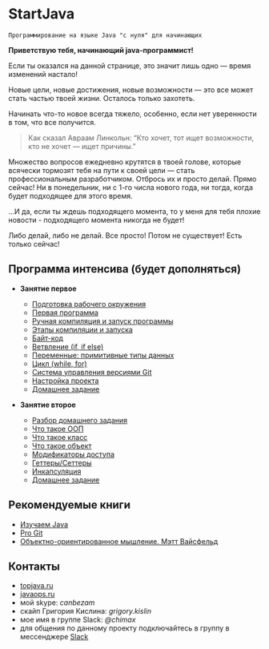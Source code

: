 # StartJava
    Программирование на языке Java "с нуля" для начинающих

**Приветствую тебя, начинающий java-программист!**

Если ты оказался на данной странице, это значит лишь одно — время изменений настало!

Новые цели, новые достижения, новые возможности — это все может стать частью твоей жизни. Осталось только захотеть.

Начинать что-то новое всегда тяжело, особенно, если нет уверенности в том, что все получится.

>Как сказал Авраам Линкольн: “Кто хочет, тот ищет возможности, кто не хочет — ищет причины.”

Множество вопросов ежедневно крутятся в твоей голове, которые всячески тормозят тебя на пути к своей цели — стать профессиональным разработчиком. Отбрось их и просто делай. Прямо сейчас! Ни в понедельник, ни с 1-го числа нового года, ни тогда, когда будет подходящее для этого время.

...И да, если ты ждешь подходящего момента, то у меня для тебя плохие новости - подходящего момента никогда не будет!

Либо делай, либо не делай. Все просто! Потом не существует! Есть только сейчас!

## Программа интенсива (будет дополняться)
- **Занятие первое**
  - [Подготовка рабочего окружения](https://github.com/ichimax/startjava/blob/master/lesson%201.md#1-Подготовка-рабочего-окружения/)
  - [Первая программа](https://github.com/ichimax/startjava/blob/master/lesson%201.md#2-Первая-программа/)
  - [Ручная компиляция и запуск программы](https://github.com/ichimax/startjava/blob/master/lesson%201.md#3-Ручная-компиляция-и-запуск-программы/)
  - [Этапы компиляции и запуска](https://github.com/ichimax/startjava/blob/master/lesson%201.md#4-Этапы-компиляции-и-запуска/)
  - [Байт-код](https://github.com/ichimax/startjava/blob/master/lesson%201.md#5-Байт-код/)
  - [Ветвление (if, if else)](https://github.com/ichimax/startjava/blob/master/lesson%201.md#6-Ветвление-if-if-else/)
  - [Переменные: примитивные типы данных](https://github.com/ichimax/startjava/blob/master/lesson%201.md#7-Переменные-примитивные-типы-данных/)
  - [Цикл (while, for)](https://github.com/ichimax/startjava/blob/master/lesson%201.md#8-Цикл-while-for/)
  - [Система управления версиями Git](https://github.com/ichimax/startjava/blob/master/lesson%201.md#9-Система-управления-версиями-git/)
  - [Настройка проекта](https://github.com/ichimax/startjava/blob/master/lesson%201.md#10-Настройка-проекта/)
  - [Домашнее задание](https://github.com/ichimax/startjava/blob/master/lesson%201.md#11-Домашнее-задание/)
  
- **Занятие второе**
  - [Разбор домашнего задания](https://github.com/ichimax/startjava/blob/master/lesson%202.md#Разбор-домашнего-задания/)
  - [Что такое ООП](https://github.com/ichimax/startjava/blob/master/lesson%202.md#-1-Что-такое-ООП/)
  - [Что такое класс](https://github.com/ichimax/startjava/blob/master/lesson%202.md#-2-Что-такое-класс/)
  - [Что такое объект](https://github.com/ichimax/startjava/blob/master/lesson%202.md#3-Что-такое-объект/)
  - [Модификаторы доступа](https://github.com/ichimax/startjava/blob/master/lesson%202.md#4-Модификаторы-доступа/)
  - [Геттеры/Сеттеры](https://github.com/ichimax/startjava/blob/master/lesson%202.md#5-ГеттерыСеттеры/)
  - [Инкапсуляция](https://github.com/ichimax/startjava/blob/master/lesson%202.md#6-Инкапсуляция/)
  - [Домашнее задание](https://github.com/ichimax/startjava/blob/master/lesson%202.md#8-Домашнее-задание/)
  
## Рекомендуемые книги
 - [Изучаем Java](https://www.ozon.ru/context/detail/id/7821666/)
 - [Pro Git](https://git-scm.com/book/ru/v2)
 - [Объектно-ориентированное мышление. Мэтт Вайсфельд](https://www.ozon.ru/context/detail/id/26036833/)
 
 ## Контакты
 - [topjava.ru](https://topjava.ru/)
 - [javaops.ru](http://javaops.ru/)
 - мой skype: *canbezam*
 - скайп Григория Кислина: *grigory.kislin*
 - мое имя в группе Slack: *@chimax*
 - для общения по данному проекту подключайтесь в группу в мессенджере [Slack](https://join.slack.com/t/startjava/shared_invite/enQtMjk1ODAxNjgzMjY1LWNlNmY5MzFlMGNjMGYzMDI4MTk3YWM1Zjc3ZDhmZjAwNmE3NzUzYWNiY2ViMjg2NTk3NjBkMGI5NWZmYjhjMjk)
